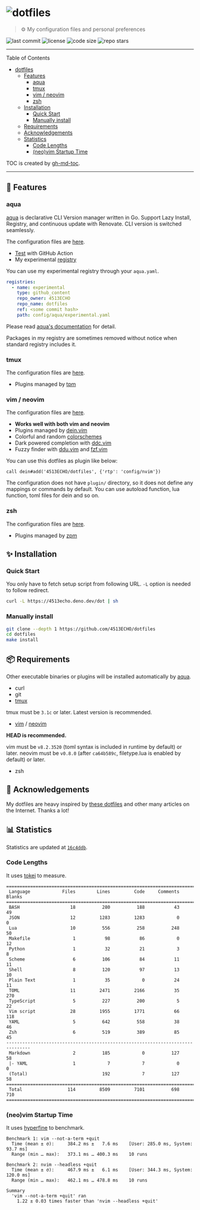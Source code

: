 # ![dotfiles](https://user-images.githubusercontent.com/81011153/180718947-cb2428f2-0f54-46a1-93c6-d54ad206c6a8.jpeg)

> ⚙ My configuration files and personal preferences

![last commit](https://img.shields.io/github/last-commit/4513ECHO/dotfiles)
![license](https://img.shields.io/github/license/4513ECHO/dotfiles)
![code size](https://img.shields.io/github/languages/code-size/4513ECHO/dotfiles)
![repo stars](https://img.shields.io/github/stars/4513ECHO/dotfiles)

---

Table of Contents

<!--ts-->
* [dotfiles](#dotfiles)
   * [Features](#-features)
      * [aqua](#aqua)
      * [tmux](#tmux)
      * [vim / neovim](#vim--neovim)
      * [zsh](#zsh)
   * [Installation](#-installation)
      * [Quick Start](#quick-start)
      * [Manually install](#manually-install)
   * [Requirements](#-requirements)
   * [Acknowledgements](#-acknowledgements)
   * [Statistics](#-statistics)
      * [Code Lengths](#code-lengths)
      * [(neo)vim Startup Time](#neovim-startup-time)
<!--te-->

TOC is created by [gh-md-toc](https://github.com/ekalinin/github-markdown-toc).

---

## 🎨 Features

### aqua

[aqua](https://aquaproj.github.io) is declarative CLI Version manager written in
Go. Support Lazy Install, Registry, and continuous update with Renovate. CLI
version is switched seamlessly.

The configuration files are [here](./config/aqua).

- [Test](./.github/workflows/aqua.yaml) with GitHub Action
- My experimental [registry](./config/aqua/experimental.yaml)

You can use my experimental registry through your `aqua.yaml`.

```yaml
registries:
  - name: experimental
    type: github_content
    repo_owner: 4513ECHO
    repo_name: dotfiles
    ref: <some commit hash>
    path: config/aqua/experimental.yaml
```

Please read
[aqua's documentation](https://aquaproj.github.io/docs/reference/config/#github_content-registry)
for detail.

Packages in my registry are sometimes removed without notice when standard
registry includes it.

### tmux

The configuration files are [here](./config/tmux).

- Plugins managed by [tpm](https://github.com/tmux-plugins/tpm)

### vim / neovim

The configuration files are [here](./config/nvim).

- **Works well with both vim and neovim**
- Plugins managed by [dein.vim](https://github.com/Shougo/dein.vim)
- Colorful and random [colorschemes](./config/nvim/dein/colorscheme.toml)
- Dark powered completion with [ddc.vim](https://github.com/Shougo/ddc.vim)
- Fuzzy finder with [ddu.vim](https://github.com/Shougo/ddu.vim) and
  [fzf.vim](https://github.com/junegunn/fzf.vim)

You can use this dotfiles as plugin like below:

```vim
call dein#add('4513ECHO/dotfiles', {'rtp': 'config/nvim'})
```

The configuration does not have `plugin/` directory, so it does not define any
mappings or commands by default. You can use autoload function, lua function,
toml files for dein and so on.

### zsh

The configuration files are [here](./config/zsh).

- Plugins managed by [zpm](https://github.com/zpm-zsh/zpm)

## ✨ Installation

### Quick Start

You only have to fetch setup script from following URL. `-L` option is needed to
follow redirect.

```sh
curl -L https://4513echo.deno.dev/dot | sh
```

### Manually install

```sh
git clone --depth 1 https://github.com/4513ECHO/dotfiles
cd dotfiles
make install
```

## 📦 Requirements

Other executable binaries or plugins will be installed automatically by
[aqua](#aqua).

- curl
- git
- [tmux](https://github.com/tmux/tmux)

tmux must be `3.1c` or later. Latest version is recommended.

- [vim](https://github.com/vim/vim) / [neovim](https://github.com/neovim/neovim)

**HEAD is recommended.**

vim must be `v8.2.3520` (toml syntax is included in runtime by default) or
later. neovim must be `v0.8.0` (after `ca64b589c`, filetype.lua is enabled by
default) or later.

- zsh

## 💞 Acknowledgements

My dotfiles are heavy inspired by
[these dotfiles](https://github.com/stars/4513ECHO/lists/dotfiles) and other
many articles on the Internet. Thanks a lot!

## 📊 Statistics

Statistics are updated at [`16c4ddb`](https://github.com/4513ECHO/dotfiles/commit/16c4ddb5eaf4dbe966b97cc4059c929f48dd2f9f).

### Code Lengths

It uses [tokei](https://github.com/XAMPPRocky/tokei) to measure.

<!--tokei-start-->
```
===============================================================================
 Language            Files        Lines         Code     Comments       Blanks
===============================================================================
 BASH                   18          280          188           43           49
 JSON                   12         1283         1283            0            0
 Lua                    10          556          258          248           50
 Makefile                1           98           86            0           12
 Python                  1           32           21            3            8
 Scheme                  6          106           84           11           11
 Shell                   8          120           97           13           10
 Plain Text              1           35            0           24           11
 TOML                   11         2471         2166           35          270
 TypeScript              5          227          200            5           22
 Vim script             28         1955         1771           66          118
 YAML                    5          642          558           38           46
 Zsh                     6          519          389           85           45
-------------------------------------------------------------------------------
 Markdown                2          185            0          127           58
 |- YAML                 1            7            7            0            0
 (Total)                            192            7          127           58
===============================================================================
 Total                 114         8509         7101          698          710
===============================================================================
```
<!--tokei-end-->

### (neo)vim Startup Time

It uses [hyperfine](https://github.com/sharkdp/hyperfine) to benchmark.

<!--hyperfine-start-->
```
Benchmark 1: vim --not-a-term +quit
  Time (mean ± σ):     384.2 ms ±   7.6 ms    [User: 285.0 ms, System: 93.7 ms]
  Range (min … max):   373.1 ms … 400.3 ms    10 runs
 
Benchmark 2: nvim --headless +quit
  Time (mean ± σ):     467.9 ms ±   6.1 ms    [User: 344.3 ms, System: 120.0 ms]
  Range (min … max):   462.1 ms … 478.8 ms    10 runs
 
Summary
  'vim --not-a-term +quit' ran
    1.22 ± 0.03 times faster than 'nvim --headless +quit'
```
<!--hyperfine-end-->
